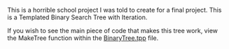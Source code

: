 This is a horrible school project I was told to create for a final project. This is a Templated Binary Search Tree with Iteration.

If you wish to see the main piece of code that makes this tree work, view the MakeTree function within the [BinaryTree.tpp](https://github.com/krogenth/TemplatedBinarySearchTree/blob/master/BinaryTree.tpp) file.
